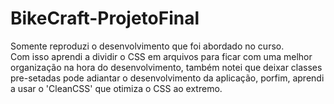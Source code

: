 # BikeCraft-ProjetoFinal
 Somente reproduzi o desenvolvimento que foi abordado no curso.<br>
Com isso aprendi a  dividir o CSS em arquivos para ficar com uma melhor organização na hora do desenvolvimento, também notei que deixar classes pre-setadas pode adiantar o desenvolvimento da aplicação, porfim, aprendi a usar o 'CleanCSS' que otimiza o CSS ao extremo.
